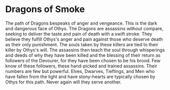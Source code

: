 # Dragons of Smoke


The path of Dragons bespeaks of anger and vengeance. This is the dark and dangerous face of Othys. The Dragons are assassins without compare, seeking to deliver the taste and pain of death with a swift stroke. They believe they fulfill Othys's anger and pain against those who deserve death as their only punishment. The souls taken by these killers are tied to their killer by Othys's will. The assassins then teach the soul through whisperings and deeds of why they have been killed and the blessing of their return as followers of the Devourer, for they have been chosen to be his brood. Few know of these followers, these hand-picked and trained assassins. Their numbers are few but powerful. Elves, Dwarves, Tieflings, and Men who have fallen from the light and have stony-hearts are typically chosen by Othys for this path. Never again will they serve another.

